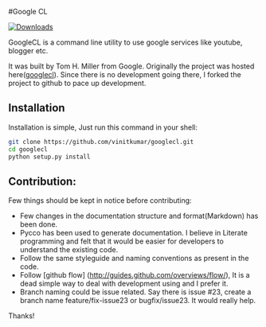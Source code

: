 #Google CL

[![Downloads](https://pypip.in/d/google_cl/badge.png)](https://crate.io/package/google_cl)

GoogleCL is a command line utility to use google services like youtube, blogger etc.

It was built by Tom H. Miller from Google. Originally the project
was hosted here([googlecl](https://code.google.com/p/googlecl/)). Since
there is no development going there, I forked the project to
github to pace up development.


## Installation

Installation is simple, Just run this command in your shell:

```bash
git clone https://github.com/vinitkumar/googlecl.git
cd googlecl
python setup.py install
```

## Contribution:

Few things should be kept in notice before contributing:

- Few changes in the documentation structure and format(Markdown) has
been done.
- Pycco has been used to generate documentation. I believe in Literate
programming and felt that it would be easier for developers to
understand the existing code.
- Follow the same styleguide and naming conventions as present in the
code.
- Follow [github flow] (http://guides.github.com/overviews/flow/), It is
a dead simple way to deal with development using and I prefer it.
- Branch naming could be issue related. Say there is issue #23, create a
branch name feature/fix-issue23 or bugfix/issue23. It would really help.


Thanks!
